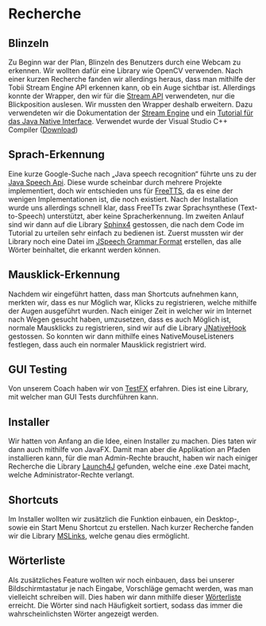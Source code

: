 # Recherche
## Blinzeln
Zu Beginn war der Plan, Blinzeln des Benutzers durch eine Webcam zu erkennen. Wir wollten dafür eine Library wie OpenCV
verwenden. Nach einer kurzen Recherche fanden wir allerdings heraus, dass man mithilfe der Tobii Stream Engine API
erkennen kann, ob ein Auge sichtbar ist. Allerdings konnte der Wrapper, den wir für die
[Stream API](https://github.com/GazePlay/TobiiStreamEngineForJava) verwendeten, nur die
Blickposition auslesen. Wir mussten den Wrapper deshalb erweitern. Dazu verwendeten wir die Dokumentation der
[Stream Engine](https://tobiitech.github.io/stream-engine-docs/) und ein
[Tutorial für das Java Native Interface](https://www.baeldung.com/jni). 
Verwendet wurde der Visual Studio C++ Compiler ([Download](https://visualstudio.microsoft.com/de/downloads/))
## Sprach-Erkennung
Eine kurze Google-Suche nach „Java speech recognition“ führte uns zu der
[Java Speech Api](https://www.oracle.com/java/technologies/speech-api-frequently-asked-questions.html). Diese wurde
scheinbar durch mehrere Projekte implementiert, doch wir entschieden uns für [FreeTTS](https://freetts.sourceforge.io/),
da es eine der wenigen Implementationen ist, die noch existiert. Nach der Installation wurde uns allerdings schnell
klar, dass FreeTTs zwar Sprachsynthese (Text-to-Speech) unterstützt, aber keine Spracherkennung. Im zweiten Anlauf
sind wir dann auf die Library 
[Sphinx4](https://cmusphinx.github.io/wiki/tutorialsphinx4/) gestossen, die nach dem Code im Tutorial zu urteilen sehr 
einfach zu bedienen ist. Zuerst mussten wir der Library noch eine Datei
im [JSpeech Grammar Format](https://www.w3.org/TR/2000/NOTE-jsgf-20000605/) erstellen, das alle Wörter beinhaltet, die
erkannt werden können.
## Mausklick-Erkennung
Nachdem wir eingeführt hatten, dass man Shortcuts aufnehmen kann, merkten wir, dass es nur Möglich war, Klicks zu 
registrieren, welche mithilfe der Augen ausgeführt wurden. Nach einiger Zeit in welcher wir im Internet nach Wegen
gesucht haben, umzusetzen, dass es auch Möglich ist, normale Mausklicks zu registrieren, sind wir auf die Library
[JNativeHook](https://github.com/kwhat/jnativehook) gestossen. So konnten wir dann mithilfe eines NativeMouseListeners 
festlegen, dass auch ein normaler Mausklick registriert wird.
## GUI Testing
Von unserem Coach haben wir von [TestFX](https://github.com/TestFX/TestFX) erfahren. 
Dies ist eine Library, mit welcher man GUI Tests durchführen kann.
## Installer
Wir hatten von Anfang an die Idee, einen Installer zu machen. Dies taten wir dann auch mithilfe von JavaFX. 
Damit man aber die Applikation an Pfaden installieren kann, für die man Admin-Rechte braucht, haben wir nach einiger Recherche
die Library [Launch4J](https://github.com/TheBoegl/gradle-launch4j) gefunden, welche eine .exe Datei macht, welche Administrator-Rechte verlangt.
## Shortcuts
Im Installer wollten wir zusätzlich die Funktion einbauen, ein Desktop-, sowie ein Start Menu Shortcut zu erstellen.
Nach kurzer Recherche fanden wir die Library [MSLinks](https://github.com/vatbub/mslinks), welche genau dies ermöglicht. 
## Wörterliste
Als zusätzliches Feature wollten wir noch einbauen, dass bei unserer Bildschirmtastatur je nach Eingabe, Vorschläge gemacht werden, 
was man vielleicht schreiben will. Dies haben wir dann mithilfe dieser
[Wörterliste](https://github.com/first20hours/google-10000-english/blob/master/google-10000-english.txt) erreicht.
Die Wörter sind nach Häufigkeit sortiert, sodass das immer die wahrscheinlichsten Wörter angezeigt werden.